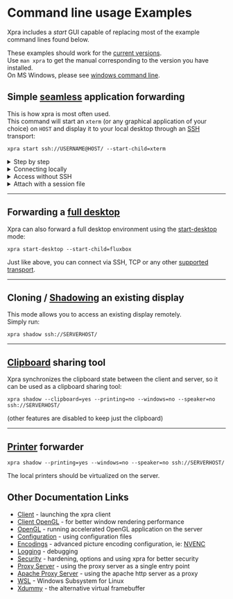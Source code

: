 # Command line usage Examples

Xpra includes a _start_ GUI capable of replacing most of the example command lines found below.  

These examples should work for the [current versions](https://github.com/Xpra-org/xpra/wiki/Versions).\
Use `man xpra` to get the manual corresponding to the version you have installed.  
On MS Windows, please see [windows command line](https://github.com/Xpra-org/xpra/blob/master/docs/Usage/Client.md#command-line).  

## Simple [seamless](Seamless.md) application forwarding
This is how xpra is most often used.\
This command will start an `xterm` (or any graphical application of your choice) on `HOST` and display it to your local desktop through an [SSH](../Network/SSH) transport:
```shell
xpra start ssh://USERNAME@HOST/ --start-child=xterm
```

<details>
  <summary>Step by step</summary>

Instead of starting and attaching to the session using a single command:\
first connect to the server via ssh and start the xpra server instance on a free display of your choice (`:100 in this example`):
```shell
xpra start :100 --start=xterm
```
then from the client, just connect to this xpra instance:
```shell
xpra attach ssh://USERNAME@HOST/100
```
(replace `HOST` with the hostname or IP of the server)
</details>
<details>
  <summary>Connecting locally</summary>

If you are attaching from the same machine and using the same user account, this is sufficient:
```shell
xpra attach :100
```
And if there is only a single xpra session running, you can omit the display and simply run:
```shell
xpra attach
```
</details>
<details>
  <summary>Access without SSH</summary>

SSH is great, it provides host verification, secure authentication and encryption, it is available on all platforms and is well tested.

However, in some cases, you may not want to give remote users shell access, or you may want to share sessions between multiple remote users. \
For this type of use case, you can use TCP sockets:
```shell
xpra start --start=xterm --bind-tcp=0.0.0.0:10000
```
Then, assuming that the port you have chosen (`10000` in the example above) is allowed through the firewall, you can connect from the client using:
```shell
xpra attach tcp://SERVERHOST:10000/
```

Beware: this TCP socket is insecure in this example, see [authentication](Authentication.md).
</details>
<details>
  <summary>Attach with a session file</summary>
  Typing the same attach commands over and over again can be tedious, especially if you tweak the command line options.

  Instead, you can create session files and just double-click on them to connect to the session:
  ```shell
cat > ~/Desktop/example.xpra
mode=ssh
host=YOURSERVER
speaker=off
```
  For more information, see [session files](https://github.com/Xpra-org/xpra/blob/master/docs/Usage/Client.md#session-files)
</details>

***

## Forwarding a [full desktop](Desktop.md)
Xpra can also forward a full desktop environment using the [start-desktop](Desktop.md) mode:
```shell
xpra start-desktop --start-child=fluxbox
```
Just like above, you can connect via SSH, TCP or any other [supported transport](../Network/README.md).

***

## Cloning / [Shadowing](Shadow.md) an existing display
This mode allows you to access an existing display remotely.\
Simply run:
```shell
xpra shadow ssh://SERVERHOST/
```

***

## [Clipboard](../Features/Clipboard.md) sharing tool
Xpra synchronizes the clipboard state between the client and server, so it can be used as a clipboard sharing tool:
```shell
xpra shadow --clipboard=yes --printing=no --windows=no --speaker=no ssh://SERVERHOST/
```
(other features are disabled to keep just the clipboard)

***

## [Printer](../Features/Printing.md) forwarder
```shell
xpra shadow --printing=yes --windows=no --speaker=no ssh://SERVERHOST/
```
The local printers should be virtualized on the server.

## Other Documentation Links
* [Client](Client.md) - launching the xpra client
* [Client OpenGL](Client-OpenGL.md) - for better window rendering performance
* [OpenGL](OpenGL.md) - running accelerated OpenGL application on the server
* [Configuration](Configuration.md) - using configuration files
* [Encodings](Encodings.md) - advanced picture encoding configuration, ie: [NVENC](NVENC.md)
* [Logging](Logging.md) - debugging
* [Security](Security.md) - hardening, options and using xpra for better security
* [Proxy Server](Proxy-Server.md) - using the proxy server as a single entry point
* [Apache Proxy Server](Apache-Proxy.md) - using the apache http server as a proxy
* [WSL](WSL.md) - Windows Subsystem for Linux
* [Xdummy](Xdummy.md) - the alternative virtual framebuffer
